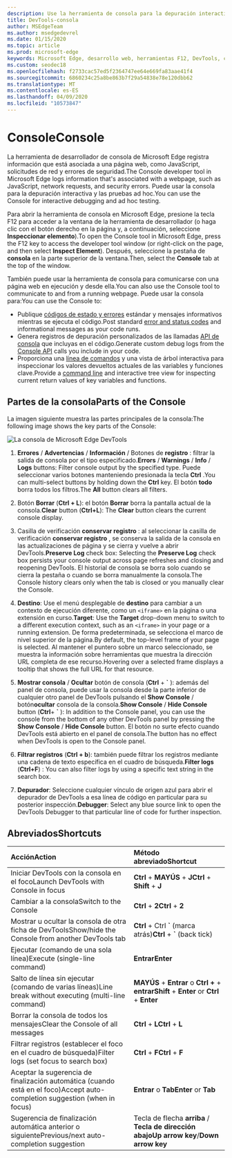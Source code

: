 ```yaml
---
description: Use la herramienta de consola para la depuración interactiva y las pruebas ad hoc.
title: DevTools-consola
author: MSEdgeTeam
ms.author: msedgedevrel
ms.date: 01/15/2020
ms.topic: article
ms.prod: microsoft-edge
keywords: Microsoft Edge, desarrollo web, herramientas F12, DevTools, consola
ms.custom: seodec18
ms.openlocfilehash: f2733cac57ed5f2364747ee64e669fa83aae41f4
ms.sourcegitcommit: 6860234c25a8be863b7f29a54838e78e120dbb62
ms.translationtype: MT
ms.contentlocale: es-ES
ms.lasthandoff: 04/09/2020
ms.locfileid: "10573847"
---
```

# <span data-ttu-id="c56f1-104">Console</span><span class="sxs-lookup"><span data-stu-id="c56f1-104">Console</span></span>

<span data-ttu-id="c56f1-105">La herramienta de desarrollador de consola de Microsoft Edge registra información que está asociada a una página web, como JavaScript, solicitudes de red y errores de seguridad.</span><span class="sxs-lookup"><span data-stu-id="c56f1-105">The Console developer tool in Microsoft Edge logs information that's associated with a webpage, such as JavaScript, network requests, and security errors.</span></span> <span data-ttu-id="c56f1-106">Puede usar la consola para la depuración interactiva y las pruebas ad hoc.</span><span class="sxs-lookup"><span data-stu-id="c56f1-106">You can use the Console for interactive debugging and ad hoc testing.</span></span> 

<span data-ttu-id="c56f1-107">Para abrir la herramienta de consola en Microsoft Edge, presione la tecla F12 para acceder a la ventana de la herramienta de desarrollador (o haga clic con el botón derecho en la página y, a continuación, seleccione **Inspeccionar elemento**).</span><span class="sxs-lookup"><span data-stu-id="c56f1-107">To open the Console tool in Microsoft Edge, press the F12 key to access the developer tool window (or right-click on the page, and then select **Inspect Element**).</span></span> <span data-ttu-id="c56f1-108">Después, seleccione la pestaña de **consola** en la parte superior de la ventana.</span><span class="sxs-lookup"><span data-stu-id="c56f1-108">Then, select the **Console** tab at the top of the window.</span></span> 

<span data-ttu-id="c56f1-109">También puede usar la herramienta de consola para comunicarse con una página web en ejecución y desde ella.</span><span class="sxs-lookup"><span data-stu-id="c56f1-109">You can also use the Console tool to communicate to and from a running webpage.</span></span> <span data-ttu-id="c56f1-110">Puede usar la consola para:</span><span class="sxs-lookup"><span data-stu-id="c56f1-110">You can use the Console to:</span></span>

- <span data-ttu-id="c56f1-111">Publique [códigos de estado y errores](./console/error-and-status-codes.md) estándar y mensajes informativos mientras se ejecuta el código.</span><span class="sxs-lookup"><span data-stu-id="c56f1-111">Post standard [error and status codes](./console/error-and-status-codes.md) and informational messages as your code runs.</span></span>
- <span data-ttu-id="c56f1-112">Genera registros de depuración personalizados de las llamadas [API de consola](./console/console-api.md) que incluyas en el código.</span><span class="sxs-lookup"><span data-stu-id="c56f1-112">Generate custom debug logs from the [Console API](./console/console-api.md) calls you include in your code.</span></span>
- <span data-ttu-id="c56f1-113">Proporciona una [línea de comandos](./console/command-line.md) y una vista de árbol interactiva para inspeccionar los valores devueltos actuales de las variables y funciones clave.</span><span class="sxs-lookup"><span data-stu-id="c56f1-113">Provide a [command line](./console/command-line.md) and interactive tree view for inspecting current return values of key variables and functions.</span></span>

## <span data-ttu-id="c56f1-114">Partes de la consola</span><span class="sxs-lookup"><span data-stu-id="c56f1-114">Parts of the Console</span></span>

<span data-ttu-id="c56f1-115">La imagen siguiente muestra las partes principales de la consola:</span><span class="sxs-lookup"><span data-stu-id="c56f1-115">The following image shows the key parts of the Console:</span></span>

![La consola de Microsoft Edge DevTools](./media/console.png)

1. <span data-ttu-id="c56f1-117">**Errores**  /  **Advertencias**  /  **Información**  /  Botones de **registro** : filtrar la salida de consola por el tipo especificado.</span><span class="sxs-lookup"><span data-stu-id="c56f1-117">**Errors** / **Warnings** / **Info** / **Logs** buttons: Filter console output by the specified type.</span></span> <span data-ttu-id="c56f1-118">Puede seleccionar varios botones manteniendo presionada la tecla **Ctrl** .</span><span class="sxs-lookup"><span data-stu-id="c56f1-118">You can multi-select buttons by holding down the **Ctrl** key.</span></span> <span data-ttu-id="c56f1-119">El botón **todo** borra todos los filtros.</span><span class="sxs-lookup"><span data-stu-id="c56f1-119">The **All** button clears all filters.</span></span>

2. <span data-ttu-id="c56f1-120">Botón **Borrar** (**Ctrl + L**): el botón **Borrar** borra la pantalla actual de la consola.</span><span class="sxs-lookup"><span data-stu-id="c56f1-120">**Clear** button (**Ctrl+L**): The **Clear** button clears the current console display.</span></span>

3. <span data-ttu-id="c56f1-121">Casilla de verificación **conservar registro** : al seleccionar la casilla de verificación **conservar registro** , se conserva la salida de la consola en las actualizaciones de página y se cierra y vuelve a abrir DevTools.</span><span class="sxs-lookup"><span data-stu-id="c56f1-121">**Preserve Log** check box: Selecting the **Preserve Log** check box persists your console output across page refreshes and closing and reopening DevTools.</span></span> <span data-ttu-id="c56f1-122">El historial de consola se borra solo cuando se cierra la pestaña o cuando se borra manualmente la consola.</span><span class="sxs-lookup"><span data-stu-id="c56f1-122">The Console history clears only when the tab is closed or you manually clear the Console.</span></span>

4. <span data-ttu-id="c56f1-123">**Destino**: Use el menú desplegable de **destino** para cambiar a un contexto de ejecución diferente, como un `<iframe>` en la página o una extensión en curso.</span><span class="sxs-lookup"><span data-stu-id="c56f1-123">**Target**: Use the **Target** drop-down menu to switch to a different execution context, such as an `<iframe>` in your page or a running extension.</span></span> <span data-ttu-id="c56f1-124">De forma predeterminada, se selecciona el marco de nivel superior de la página.</span><span class="sxs-lookup"><span data-stu-id="c56f1-124">By default, the top-level frame of your page is selected.</span></span> <span data-ttu-id="c56f1-125">Al mantener el puntero sobre un marco seleccionado, se muestra la información sobre herramientas que muestra la dirección URL completa de ese recurso.</span><span class="sxs-lookup"><span data-stu-id="c56f1-125">Hovering over a selected frame displays a tooltip that shows the full URL for that resource.</span></span>

5. <span data-ttu-id="c56f1-126">**Mostrar consola**  /  **Ocultar** botón de consola (**Ctrl** +  **&grave;** ): además del panel de consola, puede usar la consola desde la parte inferior de cualquier otro panel de DevTools pulsando el **Show Console**  /  botón**ocultar** consola de la consola.</span><span class="sxs-lookup"><span data-stu-id="c56f1-126">**Show Console** / **Hide Console** button (**Ctrl**+ **&grave;** ): In addition to the Console panel, you can use the console from the bottom of any other DevTools panel by pressing the **Show Console** / **Hide Console** button.</span></span> <span data-ttu-id="c56f1-127">El botón no surte efecto cuando DevTools está abierto en el panel de consola.</span><span class="sxs-lookup"><span data-stu-id="c56f1-127">The button has no effect when DevTools is open to the Console panel.</span></span>
 
6. <span data-ttu-id="c56f1-128">**Filtrar registros** (**Ctrl + b**): también puede filtrar los registros mediante una cadena de texto específica en el cuadro de búsqueda.</span><span class="sxs-lookup"><span data-stu-id="c56f1-128">**Filter logs** (**Ctrl+F**) : You can also filter logs by using a specific text string in the search box.</span></span>

7. <span data-ttu-id="c56f1-129">**Depurador**: Seleccione cualquier vínculo de origen azul para abrir el depurador de DevTools a esa línea de código en particular para su posterior inspección.</span><span class="sxs-lookup"><span data-stu-id="c56f1-129">**Debugger**: Select any blue source link to open the DevTools Debugger to that particular line of code for further inspection.</span></span>

## <span data-ttu-id="c56f1-130">Abreviados</span><span class="sxs-lookup"><span data-stu-id="c56f1-130">Shortcuts</span></span>

<span data-ttu-id="c56f1-131">Acción</span><span class="sxs-lookup"><span data-stu-id="c56f1-131">Action</span></span>                                            | <span data-ttu-id="c56f1-132">Método abreviado</span><span class="sxs-lookup"><span data-stu-id="c56f1-132">Shortcut</span></span>               
:-------------------------------------------------| :----------------------
<span data-ttu-id="c56f1-133">Iniciar DevTools con la consola en el foco</span><span class="sxs-lookup"><span data-stu-id="c56f1-133">Launch DevTools with Console in focus</span></span>             | <span data-ttu-id="c56f1-134">**Ctrl**  +  **MAYÚS**  +  **J**</span><span class="sxs-lookup"><span data-stu-id="c56f1-134">**Ctrl** + **Shift** + **J**</span></span> 
<span data-ttu-id="c56f1-135">Cambiar a la consola</span><span class="sxs-lookup"><span data-stu-id="c56f1-135">Switch to the Console</span></span>                                 | <span data-ttu-id="c56f1-136">**Ctrl**  +  **2**</span><span class="sxs-lookup"><span data-stu-id="c56f1-136">**Ctrl** + **2**</span></span>           
<span data-ttu-id="c56f1-137">Mostrar u ocultar la consola de otra ficha de DevTools</span><span class="sxs-lookup"><span data-stu-id="c56f1-137">Show/hide the Console from another DevTools tab</span></span>       | <span data-ttu-id="c56f1-138">**Ctrl**  +  Ctrl **&grave;** (marca atrás)</span><span class="sxs-lookup"><span data-stu-id="c56f1-138">**Ctrl** + **&grave;** (back tick)</span></span>  
<span data-ttu-id="c56f1-139">Ejecutar (comando de una sola línea)</span><span class="sxs-lookup"><span data-stu-id="c56f1-139">Execute (single-line command)</span></span>                     | **<span data-ttu-id="c56f1-140">Entrar</span><span class="sxs-lookup"><span data-stu-id="c56f1-140">Enter</span></span>**                
<span data-ttu-id="c56f1-141">Salto de línea sin ejecutar (comando de varias líneas)</span><span class="sxs-lookup"><span data-stu-id="c56f1-141">Line break without executing (multi-line command)</span></span> | <span data-ttu-id="c56f1-142">**MAYÚS**  +  **Entrar** o **Ctrl +**  +  **entrar**</span><span class="sxs-lookup"><span data-stu-id="c56f1-142">**Shift** + **Enter** or **Ctrl** + **Enter**</span></span>      
<span data-ttu-id="c56f1-143">Borrar la consola de todos los mensajes</span><span class="sxs-lookup"><span data-stu-id="c56f1-143">Clear the Console of all messages</span></span>                 | <span data-ttu-id="c56f1-144">**Ctrl**  +  **L**</span><span class="sxs-lookup"><span data-stu-id="c56f1-144">**Ctrl** + **L**</span></span>           
<span data-ttu-id="c56f1-145">Filtrar registros (establecer el foco en el cuadro de búsqueda)</span><span class="sxs-lookup"><span data-stu-id="c56f1-145">Filter logs (set focus to search box)</span></span>             | <span data-ttu-id="c56f1-146">**Ctrl**  +  **F**</span><span class="sxs-lookup"><span data-stu-id="c56f1-146">**Ctrl** + **F**</span></span>           
<span data-ttu-id="c56f1-147">Aceptar la sugerencia de finalización automática (cuando está en el foco)</span><span class="sxs-lookup"><span data-stu-id="c56f1-147">Accept auto-completion suggestion (when in focus)</span></span> | <span data-ttu-id="c56f1-148">**Entrar** o **Tab**</span><span class="sxs-lookup"><span data-stu-id="c56f1-148">**Enter** or **Tab**</span></span>       
<span data-ttu-id="c56f1-149">Sugerencia de finalización automática anterior o siguiente</span><span class="sxs-lookup"><span data-stu-id="c56f1-149">Previous/next auto-completion suggestion</span></span>          | <span data-ttu-id="c56f1-150">Tecla de flecha **arriba** / **Tecla de dirección abajo**</span><span class="sxs-lookup"><span data-stu-id="c56f1-150">**Up arrow key**/**Down arrow key**</span></span>   


